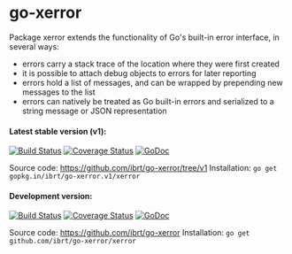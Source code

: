 # go-xerror

Package xerror extends the functionality of Go's built-in error interface, in several ways:

- errors carry a stack trace of the location where they were first created
- it is possible to attach debug objects to errors for later reporting
- errors hold a list of messages, and can be wrapped by prepending new messages to the list
- errors can natively be treated as Go built-in errors and serialized to a string message or JSON representation

#### Latest stable version (v1):

[![Build Status](https://api.travis-ci.org/ibrt/go-xerror.svg?branch=v1)](https://travis-ci.org/ibrt/go-xerror?branch=v1)
[![Coverage Status](https://coveralls.io/repos/github/ibrt/go-xerror/badge.svg?branch=v1)](https://coveralls.io/github/ibrt/go-xerror?branch=v1)
[![GoDoc](https://godoc.org/gopkg.in/ibrt/go-xerror.v1/xerror?status.svg)](https://godoc.org/gopkg.in/ibrt/go-xerror.v1/xerror)

Source code: https://github.com/ibrt/go-xerror/tree/v1
Installation: ```go get gopkg.in/ibrt/go-xerror.v1/xerror```

#### Development version:

[![Build Status](https://api.travis-ci.org/ibrt/go-xerror.svg?branch=master)](https://travis-ci.org/ibrt/go-xerror?branch=master)
[![Coverage Status](https://coveralls.io/repos/github/ibrt/go-xerror/badge.svg?branch=master)](https://coveralls.io/github/ibrt/go-xerror?branch=master)
[![GoDoc](https://godoc.org/github.com/ibrt/go-xerror/xerror?status.svg)](https://godoc.org/github.com/ibrt/go-xerror/xerror)

Source code: https://github.com/ibrt/go-xerror
Installation: ```go get github.com/ibrt/go-xerror/xerror```
